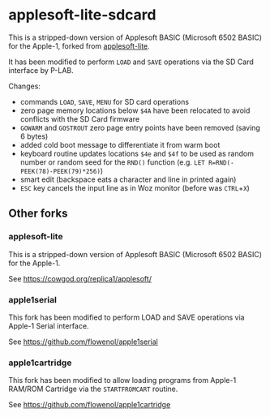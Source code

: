# applesoft-lite-sdcard

This is a stripped-down version of Applesoft BASIC (Microsoft 6502 BASIC) for the Apple-1,
forked from [applesoft-lite](https://github.com/txgx42/applesoft-lite). 

It has been modified to perform `LOAD` and `SAVE` operations via the SD Card interface by P-LAB.

Changes:
- commands `LOAD`, `SAVE`, `MENU` for SD card operations
- zero page memory locations below `$4A` have been relocated to avoid conflicts with the SD Card firmware
- `GOWARM` and `GOSTROUT` zero page entry points have been removed (saving 6 bytes)
- added cold boot message to differentiate it from warm boot
- keyboard routine updates locations `$4e` and `$4f` to be used as random number or random seed for the `RND()` function (e.g. `LET R=RND(-PEEK(78)-PEEK(79)*256)`)
- smart edit (backspace eats a character and line in printed again)
- `ESC` key cancels the input line as in Woz monitor (before was `CTRL`+`X`)


## Other forks

### applesoft-lite

This is a stripped-down version of Applesoft BASIC (Microsoft 6502 BASIC) for the Apple-1.

See https://cowgod.org/replica1/applesoft/

### apple1serial

This fork has been modified to perform LOAD and SAVE operations via Apple-1 Serial interface.

See https://github.com/flowenol/apple1serial

### apple1cartridge

This fork has been modified to allow loading programs from Apple-1 RAM/ROM Cartridge via the `STARTFROMCART` routine.

See https://github.com/flowenol/apple1cartridge
